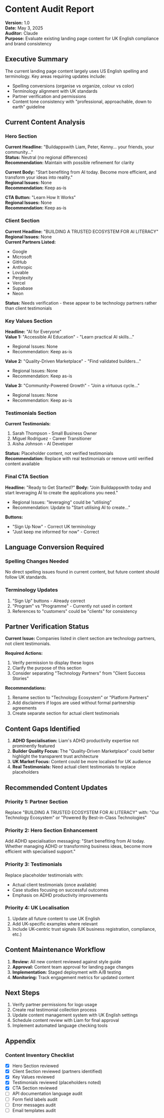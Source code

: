 # Content Audit Report

**Version:** 1.0  
**Date:** May 3, 2025  
**Auditor:** Claude  
**Purpose:** Evaluate existing landing page content for UK English compliance and brand consistency

## Executive Summary

The current landing page content largely uses US English spelling and terminology. Key areas requiring updates include:
- Spelling conversions (organise vs organize, colour vs color)
- Terminology alignment with UK standards
- Partner verification and permissions
- Content tone consistency with "professional, approachable, down to earth" guideline

## Current Content Analysis

### Hero Section
**Current Headline:** "Buildappswith Liam, Peter, Kenny... your friends, your community..."  
**Status:** Neutral (no regional differences)  
**Recommendation:** Maintain with possible refinement for clarity

**Current Body:** "Start benefiting from AI today. Become more efficient, and transform your ideas into reality."  
**Regional Issues:** None  
**Recommendation:** Keep as-is

**CTA Button:** "Learn How It Works"  
**Regional Issues:** None  
**Recommendation:** Keep as-is

### Client Section 
**Current Headline:** "BUILDING A TRUSTED ECOSYSTEM FOR AI LITERACY"  
**Regional Issues:** None  
**Current Partners Listed:**
- Google
- Microsoft  
- GitHub
- Anthropic
- Lovable
- Perplexity
- Vercel
- Supabase
- Neon

**Status:** Needs verification - these appear to be technology partners rather than client testimonials

### Key Values Section
**Headline:** "AI for Everyone"  
**Value 1:** "Accessible AI Education" - "Learn practical AI skills..."
- Regional Issues: None
- Recommendation: Keep as-is

**Value 2:** "Quality-Driven Marketplace" - "Find validated builders..."  
- Regional Issues: None
- Recommendation: Keep as-is

**Value 3:** "Community-Powered Growth" - "Join a virtuous cycle..."
- Regional Issues: None  
- Recommendation: Keep as-is

### Testimonials Section
**Current Testimonials:**
1. Sarah Thompson - Small Business Owner
2. Miguel Rodriguez - Career Transitioner
3. Aisha Johnson - AI Developer

**Status:** Placeholder content, not verified testimonials  
**Recommendation:** Replace with real testimonials or remove until verified content available

### Final CTA Section
**Headline:** "Ready to Get Started?"
**Body:** "Join Buildappswith today and start leveraging AI to create the applications you need."
- Regional Issues: "leveraging" could be "utilising"
- Recommendation: Update to "Start utilising AI to create..."

**Buttons:**
- "Sign Up Now" - Correct UK terminology
- "Just keep me informed for now" - Correct

## Language Conversion Required

### Spelling Changes Needed
No direct spelling issues found in current content, but future content should follow UK standards.

### Terminology Updates
1. "Sign Up" buttons - Already correct
2. "Program" vs "Programme" - Currently not used in content
3. References to "customers" could be "clients" for consistency

## Partner Verification Status

**Current Issue:** Companies listed in client section are technology partners, not client testimonials.

**Required Actions:**
1. Verify permission to display these logos
2. Clarify the purpose of this section
3. Consider separating "Technology Partners" from "Client Success Stories"

**Recommendations:**
1. Rename section to "Technology Ecosystem" or "Platform Partners"
2. Add disclaimers if logos are used without formal partnership agreements
3. Create separate section for actual client testimonials

## Content Gaps Identified

1. **ADHD Specialisation:** Liam's ADHD productivity expertise not prominently featured
2. **Builder Quality Focus:** The "Quality-Driven Marketplace" could better highlight the transparent trust architecture
3. **UK Market Focus:** Content could be more localised for UK audience
4. **Real Testimonials:** Need actual client testimonials to replace placeholders

## Recommended Content Updates

### Priority 1: Partner Section
Replace "BUILDING A TRUSTED ECOSYSTEM FOR AI LITERACY" with:
"Our Technology Ecosystem" or "Powered By Best-in-Class Technologies"

### Priority 2: Hero Section Enhancement
Add ADHD specialisation messaging:
"Start benefiting from AI today. Whether managing ADHD or transforming business ideas, become more efficient with specialised support."

### Priority 3: Testimonials
Replace placeholder testimonials with:
- Actual client testimonials (once available)
- Case studies focusing on successful outcomes
- Emphasis on ADHD productivity improvements

### Priority 4: UK Localisation
1. Update all future content to use UK English
2. Add UK-specific examples where relevant
3. Include UK-centric trust signals (UK business registration, compliance, etc.)

## Content Maintenance Workflow

1. **Review:** All new content reviewed against style guide
2. **Approval:** Content team approval for landing page changes
3. **Implementation:** Staged deployment with A/B testing
4. **Monitoring:** Track engagement metrics for updated content

## Next Steps

1. Verify partner permissions for logo usage
2. Create real testimonial collection process
3. Update content management system with UK English settings
4. Schedule content review with Liam for final approval
5. Implement automated language checking tools

## Appendix

### Content Inventory Checklist
- [x] Hero Section reviewed
- [x] Client Section reviewed (partners identified)
- [x] Key Values reviewed
- [x] Testimonials reviewed (placeholders noted)
- [x] CTA Section reviewed
- [ ] API documentation language audit
- [ ] Form field labels audit
- [ ] Error messages audit
- [ ] Email templates audit
